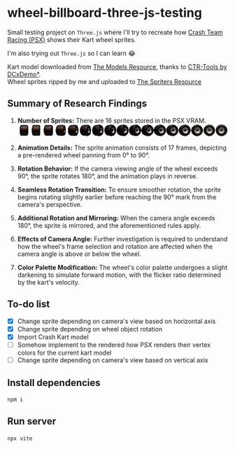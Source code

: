# wheel-billboard-three-js-testing

Small testing project on `Three.js` where I'll try to recreate how [Crash Team Racing (PSX)](https://en.wikipedia.org/wiki/Crash_Team_Racing) shows their Kart wheel sprites.

I'm also trying out `Three.js` so I can learn 😂

Kart model downloaded from [The Models Resource](https://www.models-resource.com/playstation/crashteamracing/model/61792/), thanks to [CTR-Tools by DCxDemo\*](https://github.com/CTR-tools/CTR-tools).  
Wheel sprites ripped by me and uploaded to [The Spriters Resource](https://www.spriters-resource.com/playstation/ctr/sheet/116430/)

## Summary of Research Findings

1. **Number of Sprites:** There are 16 sprites stored in the PSX VRAM.  
   ![Wheel spritesheet](/assets/img/wheel-spritesheet.png)

2. **Animation Details:** The sprite animation consists of 17 frames, depicting a pre-rendered wheel panning from 0° to 90°.

3. **Rotation Behavior:** If the camera viewing angle of the wheel exceeds 90°, the sprite rotates 180°, and the animation plays in reverse.

4. **Seamless Rotation Transition:** To ensure smoother rotation, the sprite begins rotating slightly earlier before reaching the 90° mark from the camera's perspective.

5. **Additional Rotation and Mirroring:** When the camera angle exceeds 180°, the sprite is mirrored, and the aforementioned rules apply.

6. **Effects of Camera Angle:** Further investigation is required to understand how the wheel's frame selection and rotation are affected when the camera angle is above or below the wheel.

7. **Color Palette Modification:** The wheel's color palette undergoes a slight darkening to simulate forward motion, with the flicker ratio determined by the kart's velocity.

## To-do list

-   [x] Change sprite depending on camera's view based on horizontal axis
-   [x] Change sprite depending on wheel object rotation
-   [x] Import Crash Kart model
-   [ ] Somehow implement to the rendered how PSX renders their vertex colors for the current kart model
-   [ ] Change sprite depending on camera's view based on vertical axis

## Install dependencies

```bash
npm i
```

## Run server

```bash
npx vite
```
